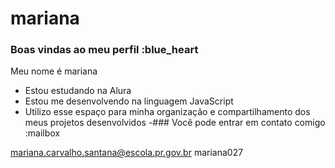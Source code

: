 # mariana
### Boas vindas ao meu perfil :blue_heart
Meu nome é mariana

- Estou estudando na Alura
- Estou me desenvolvendo na linguagem JavaScript
- Utilizo esse espaço para minha organização e compartilhamento dos meus projetos desenvolvidos
-### Você pode entrar em contato comigo :mailbox

mariana.carvalho.santana@escola.pr.gov.br
mariana027
 
